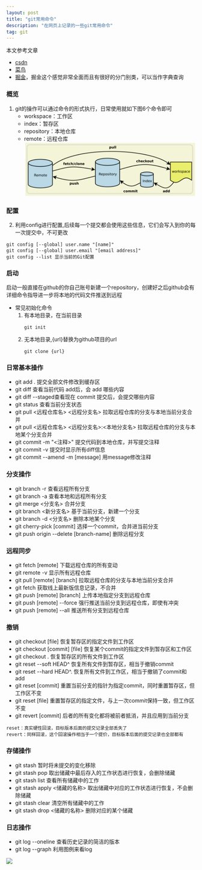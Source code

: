```yaml
---
layout: post
title: "git常用命令"
description: "在网页上记录的一些git常用命令"
tag: git
---   
```


本文参考文章
* [csdn]((https://blog.csdn.net/weixin_44475093/article/details/119621631#:~:text=%E6%97%A5%E5%B8%B8%E5%9F%BA%E6%9C%AC%E6%93%8D%E4%BD%9C%201%20git%20init%20%E5%88%9D%E5%A7%8B%E5%8C%96%E4%BB%93%E5%BA%93%EF%BC%8C%E9%BB%98%E8%AE%A4%E4%B8%BA%20master%20%E5%88%86%E6%94%AF%202,8%20git%20pull%20%3C%E8%BF%9C%E7%A8%8B%E4%BB%93%E5%BA%93%E5%90%8D%3E%20%3C%E8%BF%9C%E7%A8%8B%E5%88%86%E6%94%AF%E5%90%8D%3E%3A%3C%E6%9C%AC%E5%9C%B0%E5%88%86%E6%94%AF%E5%90%8D%3E%20%E6%8B%89%E5%8F%96%E8%BF%9C%E7%A8%8B%E4%BB%93%E5%BA%93%E7%9A%84%E5%88%86%E6%94%AF%E4%B8%8E%E6%9C%AC%E5%9C%B0%E6%9F%90%E4%B8%AA%E5%88%86%E6%94%AF%E5%90%88%E5%B9%B6%20More%20items))
* [菜鸟](https://www.runoob.com/git/git-branch.html)
* [掘金](https://juejin.cn/post/7133507623399194661)，掘金这个感觉非常全面而且有很好的分门别类，可以当作字典查询
### 概览

1. git的操作可以通过命令的形式执行，日常使用就如下图6个命令即可
    * workspace：工作区
    * index：暂存区
    * repository：本地仓库
    * remote：远程仓库
![](../images/posts/git/summary.png)

### 配置

2. 利用config进行配置,后续每一个提交都会使用这些信息，它们会写入到你的每一次提交中，不可更改
```
git config [--global] user.name "[name]"
git config [--global] user.email "[email address]"
git config --list 显示当前的Git配置
```

### 启动
启动一般直接在github的你自己账号新建一个repository，创建好之后github会有详细命令指导进一步将本地的代码文件推送到远程
* 常见初始化命令
    1. 有本地目录，在当前目录
        ```
        git init
        ```
    2. 无本地目录,{url}替换为github项目的url
        ```
        git clone {url}
        ```

### 日常基本操作

* git add . 提交全部文件修改到缓存区
* git diff  查看当前代码 add后，会 add 哪些内容
* git diff --staged查看现在 commit 提交后，会提交哪些内容
* git status 查看当前分支状态
* git pull <远程仓库名> <远程分支名> 拉取远程仓库的分支与本地当前分支合并
* git pull <远程仓库名> <远程分支名>:<本地分支名> 拉取远程仓库的分支与本地某个分支合并
* git commit -m "<注释>" 提交代码到本地仓库，并写提交注释
* git commit -v 提交时显示所有diff信息
* git commit --amend -m [message] 用message修改注释

### 分支操作
* git branch -r 查看远程所有分支
* git branch -a 查看本地和远程所有分支
* git merge <分支名> 合并分支
* git branch <新分支名> 基于当前分支，新建一个分支
* git branch -d <分支名> 删除本地某个分支
* git cherry-pick [commit]	选择一个commit，合并进当前分支
* git push origin --delete [branch-name] 删除远程分支

### 远程同步
* git fetch [remote] 下载远程仓库的所有变动
* git remote -v 显示所有远程仓库
* git pull [remote] [branch] 拉取远程仓库的分支与本地当前分支合并
* git fetch 获取线上最新版信息记录，不合并
* git push [remote] [branch] 上传本地指定分支到远程仓库
* git push [remote] --force 强行推送当前分支到远程仓库，即使有冲突
* git push [remote] --all 推送所有分支到远程仓库

### 撤销
* git checkout [file] 恢复暂存区的指定文件到工作区
* git checkout [commit] [file]  恢复某个commit的指定文件到暂存区和工作区
* git checkout . 恢复暂存区的所有文件到工作区
* git reset --soft HEAD^  恢复所有文件到暂存区，相当于撤销commit
* git reset --hard HEAD^. 恢复所有文件到工作区，相当于撤销了commit和add
* git reset [commit] 重置当前分支的指针为指定commit，同时重置暂存区，但工作区不变
* git reset [file] 重置暂存区的指定文件，与上一次commit保持一致，但工作区不变
* git revert [commit]  后者的所有变化都将被前者抵消，并且应用到当前分支

```
reset：真实硬性回滚，目标版本后面的提交记录全部丢失了
revert：同样回滚，这个回滚操作相当于一个提价，目标版本后面的提交记录也全部都有
```

### 存储操作

* git stash 暂时将未提交的变化移除
* git stash pop 取出储藏中最后存入的工作状态进行恢复，会删除储藏
* git stash list 查看所有储藏中的工作
* git stash apply <储藏的名称>  取出储藏中对应的工作状态进行恢复，不会删除储藏
* git stash clear 清空所有储藏中的工作
* git stash drop <储藏的名称>  删除对应的某个储藏

### 日志操作 
* git log --oneline 查看历史记录的简洁的版本
* git log --graph 利用图例来看log

![](/aiwq2.github.io/images/posts/git/summary2.png)